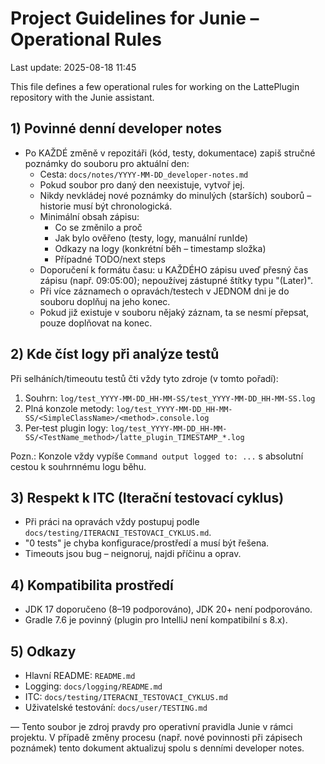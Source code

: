 # Project Guidelines for Junie – Operational Rules

Last update: 2025-08-18 11:45

This file defines a few operational rules for working on the LattePlugin repository with the Junie assistant.

## 1) Povinné denní developer notes
- Po KAŽDÉ změně v repozitáři (kód, testy, dokumentace) zapiš stručné poznámky do souboru pro aktuální den:
  - Cesta: `docs/notes/YYYY-MM-DD_developer-notes.md`
  - Pokud soubor pro daný den neexistuje, vytvoř jej.
  - Nikdy nevkládej nové poznámky do minulých (starších) souborů – historie musí být chronologická.
  - Minimální obsah zápisu:
    - Co se změnilo a proč
    - Jak bylo ověřeno (testy, logy, manuální runIde)
    - Odkazy na logy (konkrétní běh – timestamp složka)
    - Případné TODO/next steps
  - Doporučení k formátu času: u KAŽDÉHO zápisu uveď přesný čas zápisu (např. 09:05:00); nepoužívej zástupné štítky typu "(Later)".
  - Při více záznamech o opravách/testech v JEDNOM dni je do souboru doplňuj na jeho konec.
  - Pokud již existuje v souboru nějaký záznam, ta se nesmí přepsat, pouze doplňovat na konec.

## 2) Kde číst logy při analýze testů
Při selháních/timeoutu testů čti vždy tyto zdroje (v tomto pořadí):
1. Souhrn: `log/test_YYYY-MM-DD_HH-MM-SS/test_YYYY-MM-DD_HH-MM-SS.log`
2. Plná konzole metody: `log/test_YYYY-MM-DD_HH-MM-SS/<SimpleClassName>/<method>.console.log`
3. Per‑test plugin logy: `log/test_YYYY-MM-DD_HH-MM-SS/<TestName_method>/latte_plugin_TIMESTAMP_*.log`

Pozn.: Konzole vždy vypíše `Command output logged to: ...` s absolutní cestou k souhrnnému logu běhu.

## 3) Respekt k ITC (Iterační testovací cyklus)
- Při práci na opravách vždy postupuj podle `docs/testing/ITERACNI_TESTOVACI_CYKLUS.md`.
- "0 tests" je chyba konfigurace/prostředí a musí být řešena.
- Timeouts jsou bug – neignoruj, najdi příčinu a oprav.

## 4) Kompatibilita prostředí
- JDK 17 doporučeno (8–19 podporováno), JDK 20+ není podporováno.
- Gradle 7.6 je povinný (plugin pro IntelliJ není kompatibilní s 8.x).

## 5) Odkazy
- Hlavní README: `README.md`
- Logging: `docs/logging/README.md`
- ITC: `docs/testing/ITERACNI_TESTOVACI_CYKLUS.md`
- Uživatelské testování: `docs/user/TESTING.md`

—
Tento soubor je zdroj pravdy pro operativní pravidla Junie v rámci projektu. V případě změny procesu (např. nové povinnosti při zápisech poznámek) tento dokument aktualizuj spolu s denními developer notes.